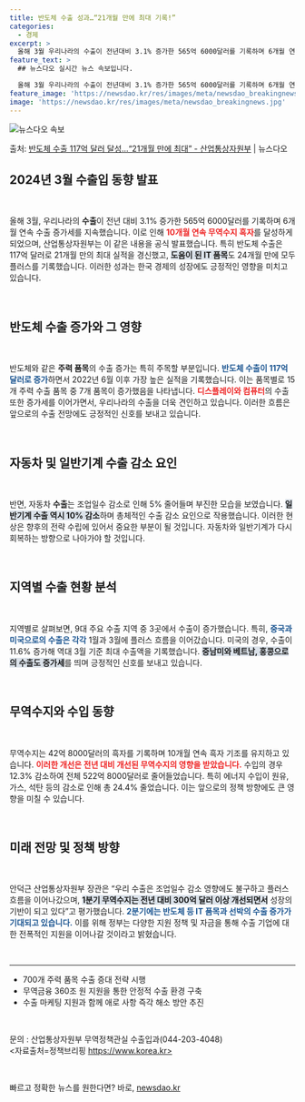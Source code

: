 ```yaml
---
title: 반도체 수출 성과…“21개월 만에 최대 기록!”
categories:
  - 경제
excerpt: >
  올해 3월 우리나라의 수출이 전년대비 3.1% 증가한 565억 6000달러를 기록하며 6개월 연속 수출 플러…
feature_text: >
  ## 뉴스다오 실시간 뉴스 속보입니다.

  올해 3월 우리나라의 수출이 전년대비 3.1% 증가한 565억 6000달러를 기록하며 6개월 연속 수출 플러…
feature_image: 'https://newsdao.kr/res/images/meta/newsdao_breakingnews.jpg'
image: 'https://newsdao.kr/res/images/meta/newsdao_breakingnews.jpg'
---
```


![뉴스다오 속보](https://newsdao.kr/res/images/meta/newsdao_breakingnews.jpg)

<p>출처: <a href="https://newsdao.kr/3469" rel="dofollow">반도체 수출 117억 달러 달성…“21개월 만에 최대” - 산업통상자원부</a> | 뉴스다오</p>

<h2 data-ke-size="size26">2024년 3월 수출입 동향 발표</h2>

<p data-ke-size="size16">&nbsp;</p>

올해 3월, 우리나라의 <b>수출</b>이 전년 대비 3.1% 증가한 565억 6000달러를 기록하며 6개월 연속 수출 증가세를 지속했습니다. 이로 인해 <b><span style="color: #ee2323;">10개월 연속 무역수지 흑자</span></b>를 달성하게 되었으며, 산업통상자원부는 이 같은 내용을 공식 발표했습니다. 특히 반도체 수출은 117억 달러로 21개월 만의 최대 실적을 경신했고, <b><span style="background-color: #21538527;">도움이 된 IT 품목</span></b>도 24개월 만에 모두 플러스를 기록했습니다. 이러한 성과는 한국 경제의 성장에도 긍정적인 영향을 미치고 있습니다.

<p data-ke-size="size16">&nbsp;</p>

<h2 data-ke-size="size26">반도체 수출 증가와 그 영향</h2>

<p data-ke-size="size16">&nbsp;</p>

반도체와 같은 <b>주력 품목</b>의 수출 증가는 특히 주목할 부분입니다. <b><span style="color: #1a5490;">반도체 수출이 117억 달러로 증가</span></b>하면서 2022년 6월 이후 가장 높은 실적을 기록했습니다. 이는 품목별로 15개 주력 수출 품목 중 7개 품목이 증가했음을 나타냅니다. <b><span style="color: #ee2323;">디스플레이와 컴퓨터</span></b>의 수출 또한 증가세를 이어가면서, 우리나라의 수출을 더욱 견인하고 있습니다. 이러한 흐름은 앞으로의 수출 전망에도 긍정적인 신호를 보내고 있습니다.

<p data-ke-size="size16">&nbsp;</p>

<h2 data-ke-size="size26">자동차 및 일반기계 수출 감소 요인</h2>

<p data-ke-size="size16">&nbsp;</p>

반면, 자동차 <b>수출</b>는 조업일수 감소로 인해 5% 줄어들며 부진한 모습을 보였습니다. <b><span style="background-color: #21538527;">일반기계 수출 역시 10% 감소</span></b>하며 총체적인 수출 감소 요인으로 작용했습니다. 이러한 현상은 향후의 전략 수립에 있어서 중요한 부분이 될 것입니다. 자동차와 일반기계가 다시 회복하는 방향으로 나아가야 할 것입니다.

<p data-ke-size="size16">&nbsp;</p>

<h2 data-ke-size="size26">지역별 수출 현황 분석</h2>

<p data-ke-size="size16">&nbsp;</p>

지역별로 살펴보면, 9대 주요 수출 지역 중 3곳에서 수출이 증가했습니다. 특히, <b><span style="color: #1a5490;">중국과 미국으로의 수출은 각각</span></b> 1월과 3월에 플러스 흐름을 이어갔습니다. 미국의 경우, 수출이 11.6% 증가해 역대 3월 기준 최대 수출액을 기록했습니다. <b><span style="background-color: #21538527;">중남미와 베트남, 홍콩으로의 수출도 증가세</span></b>를 띄며 긍정적인 신호를 보내고 있습니다.

<p data-ke-size="size16">&nbsp;</p>

<h2 data-ke-size="size26">무역수지와 수입 동향</h2>

<p data-ke-size="size16">&nbsp;</p>

무역수지는 42억 8000달러의 흑자를 기록하며 10개월 연속 흑자 기조를 유지하고 있습니다. <b><span style="color: #ee2323;">이러한 개선은 전년 대비 개선된 무역수지의 영향을 받았습니다.</span></b> 수입의 경우 12.3% 감소하여 전체 522억 8000달러로 줄어들었습니다. 특히 에너지 수입이 원유, 가스, 석탄 등의 감소로 인해 총 24.4% 줄었습니다. 이는 앞으로의 정책 방향에도 큰 영향을 미칠 수 있습니다.

<p data-ke-size="size16">&nbsp;</p>

<h2 data-ke-size="size26">미래 전망 및 정책 방향</h2>

<p data-ke-size="size16">&nbsp;</p>

안덕근 산업통상자원부 장관은 “우리 수출은 조업일수 감소 영향에도 불구하고 플러스 흐름을 이어나갔으며, <b><span style="background-color: #21538527;">1분기 무역수지는 전년 대비 300억 달러 이상 개선되면서</span></b> 성장의 기반이 되고 있다”고 평가했습니다. <b><span style="color: #1a5490;">2분기에는 반도체 등 IT 품목과 선박의 수출 증가가 기대되고 있습니다.</span></b> 이를 위해 정부는 다양한 지원 정책 및 자금을 통해 수출 기업에 대한 전폭적인 지원을 이어나갈 것이라고 밝혔습니다.

<p data-ke-size="size16">&nbsp;</p>

<hr>

<ul>
  <li>700개 주력 품목 수출 증대 전략 시행</li>
  <li>무역금융 360조 원 지원을 통한 안정적 수출 환경 구축</li>
  <li>수출 마케팅 지원과 함께 애로 사항 즉각 해소 방안 추진</li>
</ul>

<p data-ke-size="size16">&nbsp;</p>

문의 : 산업통상자원부 무역정책관실 수출입과(044-203-4048)  
<자료출처=정책브리핑 https://www.korea.kr>

<p data-ke-size="size16">&nbsp;</p> 

빠르고 정확한 뉴스를 원한다면? 바로, <a href="https://newsdao.kr" rel="dofollow">newsdao.kr</a>


